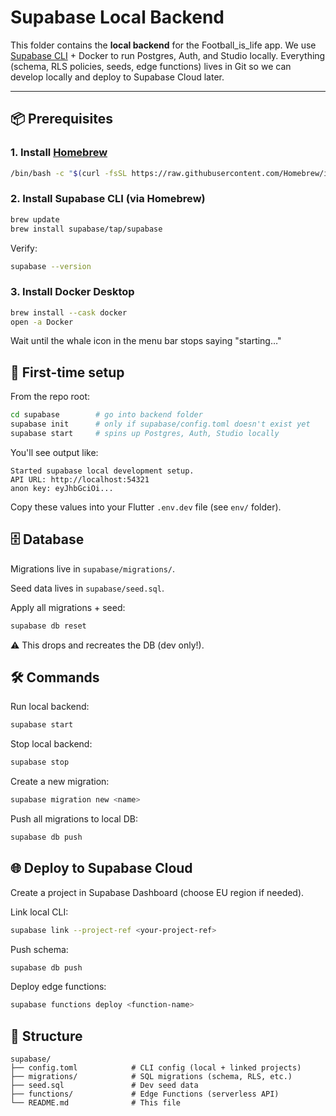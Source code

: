 # Supabase Local Backend

This folder contains the **local backend** for the Football_is_life app.
We use [Supabase CLI](https://supabase.com/docs/guides/cli) + Docker to run Postgres, Auth, and Studio locally.
Everything (schema, RLS policies, seeds, edge functions) lives in Git so we can develop locally and deploy to Supabase Cloud later.

---

## 📦 Prerequisites

### 1. Install [Homebrew](https://brew.sh/)
```bash
/bin/bash -c "$(curl -fsSL https://raw.githubusercontent.com/Homebrew/install/HEAD/install.sh)"
```

### 2. Install Supabase CLI (via Homebrew)
```bash
brew update
brew install supabase/tap/supabase
```
Verify:
```bash
supabase --version
```

### 3. Install Docker Desktop
```bash
brew install --cask docker
open -a Docker
```
Wait until the whale icon in the menu bar stops saying "starting…"

## 🚀 First-time setup
From the repo root:
```bash
cd supabase        # go into backend folder
supabase init      # only if supabase/config.toml doesn't exist yet
supabase start     # spins up Postgres, Auth, Studio locally
```
You'll see output like:
```arduino
Started supabase local development setup.
API URL: http://localhost:54321
anon key: eyJhbGciOi...
```
Copy these values into your Flutter `.env.dev` file (see `env/` folder).

## 🗄 Database
Migrations live in `supabase/migrations/`.

Seed data lives in `supabase/seed.sql`.

Apply all migrations + seed:
```bash
supabase db reset
```
⚠ This drops and recreates the DB (dev only!).

## 🛠 Commands
Run local backend:
```bash
supabase start
```
Stop local backend:
```bash
supabase stop
```
Create a new migration:
```bash
supabase migration new <name>
```
Push all migrations to local DB:
```bash
supabase db push
```

## 🌐 Deploy to Supabase Cloud
Create a project in Supabase Dashboard (choose EU region if needed).

Link local CLI:
```bash
supabase link --project-ref <your-project-ref>
```
Push schema:
```bash
supabase db push
```
Deploy edge functions:
```bash
supabase functions deploy <function-name>
```

## 📂 Structure
```
supabase/
├── config.toml            # CLI config (local + linked projects)
├── migrations/            # SQL migrations (schema, RLS, etc.)
├── seed.sql               # Dev seed data
├── functions/             # Edge Functions (serverless API)
└── README.md              # This file
```
